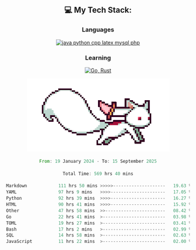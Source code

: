 
<div align="center">
<br>

## 💻 My Tech Stack:

### Languages

[![java python cpp latex mysql php](https://skillicons.dev/icons?i=java,python,cpp,latex,mysql,php)](https://skillicons.dev)

### Learning

[![Go, Rust](https://skillicons.dev/icons?i=go,rust)](https://skillicons.dev)

<center>

<img src="kyubey.gif" alt="Alt-Text" title="" >

</center>


<!--START_SECTION:waka-->

```rust
From: 19 January 2024 - To: 15 September 2025

Total Time: 569 hrs 40 mins

Markdown            111 hrs 50 mins >>>>>--------------------   19.63 %
YAML                97 hrs 9 mins   >>>>---------------------   17.05 %
Python              92 hrs 39 mins  >>>>---------------------   16.27 %
HTML                90 hrs 41 mins  >>>>---------------------   15.92 %
Other               47 hrs 58 mins  >>-----------------------   08.42 %
Go                  22 hrs 41 mins  >------------------------   03.98 %
TOML                19 hrs 27 mins  >------------------------   03.41 %
Bash                17 hrs 2 mins   >------------------------   02.99 %
SQL                 14 hrs 58 mins  >------------------------   02.63 %
JavaScript          11 hrs 22 mins  >------------------------   02.00 %
```

<!--END_SECTION:waka-->
